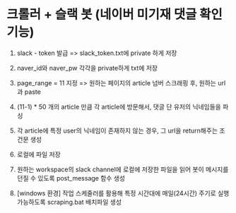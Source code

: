 # 크롤러 + 슬랙 봇 (네이버 미기재 댓글 확인 기능)

1. slack - token 발급 => slack_token.txt에 private 하게 저장

2. naver_id와 naver_pw 각각을 private하게 txt에 저장

3. page_range = 11 지정 => 원하는 페이지의 article 넘버 스크래핑 후, 원하는 url 과 paste

4. (11-1) * 50 개의 article 만큼 각 article에 방문해서, 댓글 단 유저의 닉네임들을 파싱

5. 각 article에 특정 user의 닉네임이 존재하지 않는 경우, 그 url을 return해주는 조건문 생성

6. 로컬에 파일 저장 

7. 원하는 workspace의 slack channel에 로컬에 저장한 파일을 읽어 봇이 메시지를 던질 수 있도록 post_message 함수 생성 

8. [windows 환경] 작업 스케줄러를 활용해 특정 시간대에 매일(24시간) 주기로 실행 가능하도록 scraping.bat 배치파일 생성
